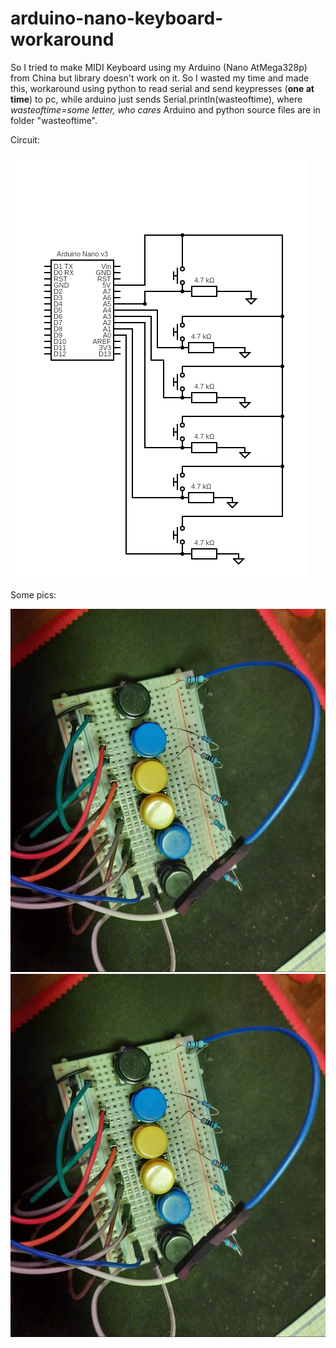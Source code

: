 # arduino-nano-keyboard-workaround


So I tried to make MIDI Keyboard using my Arduino (Nano AtMega328p) from China but library doesn't work on it.
So I wasted my time and made this, workaround using python to read serial and send keypresses (**one at time**) to pc, while arduino just sends Serial.println(wasteoftime), where
*wasteoftime=some letter, who cares*
Arduino and python source files are in folder "wasteoftime".

Circuit:

![Killmepls](deepbullshi.png)

Some pics:

![Ivewastedmytimereally](pic2.jpg)
![thisworkslol](pic2.jpg)

